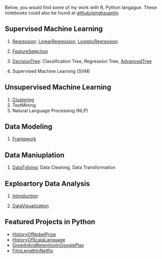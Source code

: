 Below, you would find some of my work with R, Python langague. These notebooks could also be found at [github/pinghsuanlin](https://github.com/Pinghsuanlin/).
## **Supervised Machine Learning**

1. [Regression](projects/regression/regressionAssumption.md): [LinearRegression](projects/regression/linearRegression.md), [LogisticRegression](projects/regression/logisticRegression.md)

2. [FeatureSelection](projects/featureSelection/featureSelection.md)

3. [DecisionTree](projects/decisionTree.md): Classification Tree, Regression Tree, [AdvancedTree](projects/advancedTree/advancedTree.md)

4. Supervised Machine Learning (SVM)


## **Unsupervised Machine Learning**
1. [Clustering](projects/Clustering.md)
2. TextMining
3. Natural Language Processing (NLP)


## **Data Modeling**
1. [Framework](projects/dataModeling.md)

## **Data Maniuplation**

1. [DataTidying](projects/dataTidying.md): Data Cleaning, Data Transformation

## **Exploartory Data Analysis**

1. [Introduction](projects/exploratoryDataAnalysis.md)

2. [DataVisualization](projects/datavisual/dataVisualization.md)

## Featured Projects in Python
* [HistoryOfNobelPrize](projects/NobelPrize/NobelPrize.md)
* [HistoryOfScalaLanguage](projects/GithubScala/Scala.md)
* [GrowthAndRetentionInGooglePlay](projects/Android/Android.md)
* [FilmLengthInNetflix](projects/Netflix/Netflix.md)